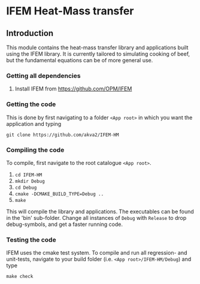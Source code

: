 # IFEM Heat-Mass transfer


## Introduction

This module contains the heat-mass transfer library and applications built
using the IFEM library. It is currently tailored to simulating cooking
of beef, but the fundamental equations can be of more general use.

### Getting all dependencies

1. Install IFEM from https://github.com/OPM/IFEM

### Getting the code

This is done by first navigating to a folder `<App root>` in which you want
the application and typing

    git clone https://github.com/akva2/IFEM-HM

### Compiling the code

To compile, first navigate to the root catalogue `<App root>`.

1. `cd IFEM-HM`
2. `mkdir Debug`
3. `cd Debug`
5. `cmake -DCMAKE_BUILD_TYPE=Debug ..`
6. `make`

This will compile the library and applications.
The executables can be found in the 'bin' sub-folder.
Change all instances of `Debug` with `Release` to drop debug-symbols,
and get a faster running code.

### Testing the code

IFEM uses the cmake test system.
To compile and run all regression- and unit-tests, navigate to your build
folder (i.e. `<App root>/IFEM-HM/Debug`) and type

    make check
